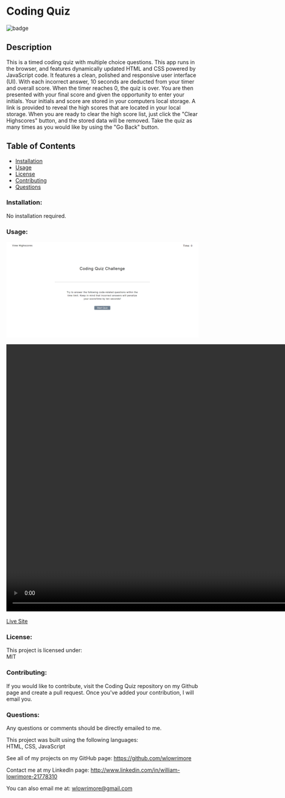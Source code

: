 # Coding Quiz

![badge](https://img.shields.io/badge/license-MIT-orange)<br />

## Description

This is a timed coding quiz with multiple choice questions. This app runs in the browser, and features dynamically updated HTML and CSS powered by JavaScript code. It features a clean, polished and responsive user interface (UI). With each incorrect answer, 10 seconds are deducted from your timer and overall score. When the timer reaches 0, the quiz is over. You are then presented with your final score and given the opportunity to enter your initials. Your initials and score are stored in your computers local storage. A link is provided to reveal the high scores that are located in your local storage. When you are ready to clear the high score list, just click the "Clear Highscores" button, and the stored data will be removed. Take the quiz as many times as you would like by using the "Go Back" button.

## Table of Contents

- [Installation](#installation)
- [Usage](#usage)
- [License](#license)
- [Contributing](#contributing)
- [Questions](#questions)

### Installation:

No installation required.

### Usage:

  <img src="assets\images\ss-1.jpg" alt="coding quiz">

<video width="1000" height="700" controls src="assets\images\coding_quiz_video.mp4" alt="coding quiz in action"></video><br>

<a href="https://wlowrimore.github.io/vandy_bc_code_quiz_chlng4_2022/" target="_blank">Live Site</a>

### License:

This project is licensed under:<br />
MIT

### Contributing:

If you would like to contribute, visit the Coding Quiz repository on my Github page and create a pull request. Once you've added your contribution, I will email you.

### Questions:

Any questions or comments should be directly emailed to me.<br />

This project was built using the following languages:<br />
HTML, CSS, JavaScript

See all of my projects on my GitHub page: https://github.com/wlowrimore

Contact me at my LinkedIn page: http://www.linkedin.com/in/william-lowrimore-21778310

You can also email me at: wlowrimore@gmail.com

